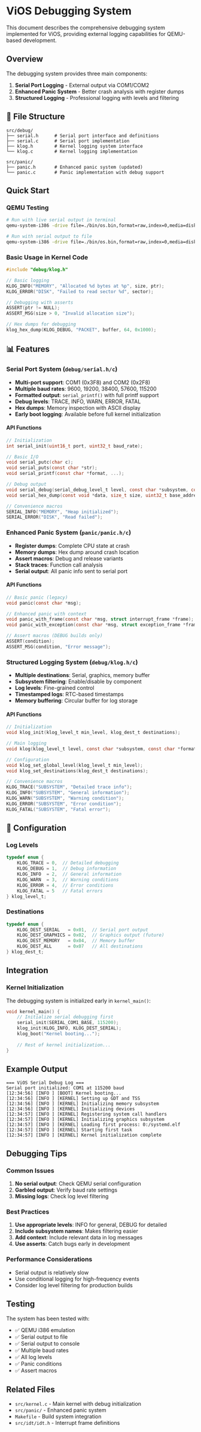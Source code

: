 # ViOS Debugging System

This document describes the comprehensive debugging system implemented for ViOS, providing external logging capabilities for QEMU-based development.

## Overview

The debugging system provides three main components:
1. **Serial Port Logging** - External output via COM1/COM2 
2. **Enhanced Panic System** - Better crash analysis with register dumps
3. **Structured Logging** - Professional logging with levels and filtering

## 📁 File Structure

```
src/debug/
├── serial.h      # Serial port interface and definitions
├── serial.c      # Serial port implementation
├── klog.h        # Kernel logging system interface
└── klog.c        # Kernel logging implementation

src/panic/
├── panic.h       # Enhanced panic system (updated)
└── panic.c       # Panic implementation with debug support
```

## Quick Start

### QEMU Testing

```bash
# Run with live serial output in terminal
qemu-system-i386 -drive file=./bin/os.bin,format=raw,index=0,media=disk -m 128M -serial stdio -display none

# Run with serial output to file
qemu-system-i386 -drive file=./bin/os.bin,format=raw,index=0,media=disk -m 128M -serial file:debug.log
```

### Basic Usage in Kernel Code

```c
#include "debug/klog.h"

// Basic logging
KLOG_INFO("MEMORY", "Allocated %d bytes at %p", size, ptr);
KLOG_ERROR("DISK", "Failed to read sector %d", sector);

// Debugging with asserts
ASSERT(ptr != NULL);
ASSERT_MSG(size > 0, "Invalid allocation size");

// Hex dumps for debugging
klog_hex_dump(KLOG_DEBUG, "PACKET", buffer, 64, 0x1000);
```

## 📊 Features

### Serial Port System (`debug/serial.h/c`)

- **Multi-port support**: COM1 (0x3F8) and COM2 (0x2F8)
- **Multiple baud rates**: 9600, 19200, 38400, 57600, 115200
- **Formatted output**: `serial_printf()` with full printf support
- **Debug levels**: TRACE, INFO, WARN, ERROR, FATAL
- **Hex dumps**: Memory inspection with ASCII display
- **Early boot logging**: Available before full kernel initialization

#### API Functions

```c
// Initialization
int serial_init(uint16_t port, uint32_t baud_rate);

// Basic I/O
void serial_putc(char c);
void serial_puts(const char *str);
void serial_printf(const char *format, ...);

// Debug output
void serial_debug(serial_debug_level_t level, const char *subsystem, const char *format, ...);
void serial_hex_dump(const void *data, size_t size, uint32_t base_address);

// Convenience macros
SERIAL_INFO("MEMORY", "Heap initialized");
SERIAL_ERROR("DISK", "Read failed");
```

### Enhanced Panic System (`panic/panic.h/c`)

- **Register dumps**: Complete CPU state at crash
- **Memory dumps**: Hex dump around crash location
- **Assert macros**: Debug and release variants
- **Stack traces**: Function call analysis
- **Serial output**: All panic info sent to serial port

#### API Functions

```c
// Basic panic (legacy)
void panic(const char *msg);

// Enhanced panic with context
void panic_with_frame(const char *msg, struct interrupt_frame *frame);
void panic_with_exception(const char *msg, struct exception_frame *frame);

// Assert macros (DEBUG builds only)
ASSERT(condition);
ASSERT_MSG(condition, "Error message");
```

### Structured Logging System (`debug/klog.h/c`)

- **Multiple destinations**: Serial, graphics, memory buffer
- **Subsystem filtering**: Enable/disable by component
- **Log levels**: Fine-grained control
- **Timestamped logs**: RTC-based timestamps
- **Memory buffering**: Circular buffer for log storage

#### API Functions

```c
// Initialization
void klog_init(klog_level_t min_level, klog_dest_t destinations);

// Main logging
void klog(klog_level_t level, const char *subsystem, const char *format, ...);

// Configuration
void klog_set_global_level(klog_level_t min_level);
void klog_set_destinations(klog_dest_t destinations);

// Convenience macros
KLOG_TRACE("SUBSYSTEM", "Detailed trace info");
KLOG_INFO("SUBSYSTEM", "General information");
KLOG_WARN("SUBSYSTEM", "Warning condition");
KLOG_ERROR("SUBSYSTEM", "Error condition");
KLOG_FATAL("SUBSYSTEM", "Fatal error");
```

## 🔧 Configuration

### Log Levels

```c
typedef enum {
    KLOG_TRACE = 0,  // Detailed debugging
    KLOG_DEBUG = 1,  // Debug information
    KLOG_INFO  = 2,  // General information
    KLOG_WARN  = 3,  // Warning conditions
    KLOG_ERROR = 4,  // Error conditions
    KLOG_FATAL = 5   // Fatal errors
} klog_level_t;
```

### Destinations

```c
typedef enum {
    KLOG_DEST_SERIAL   = 0x01,  // Serial port output
    KLOG_DEST_GRAPHICS = 0x02,  // Graphics output (future)
    KLOG_DEST_MEMORY   = 0x04,  // Memory buffer
    KLOG_DEST_ALL      = 0x07   // All destinations
} klog_dest_t;
```

## Integration

### Kernel Initialization

The debugging system is initialized early in `kernel_main()`:

```c
void kernel_main() {
    // Initialize serial debugging first
    serial_init(SERIAL_COM1_BASE, 115200);
    klog_init(KLOG_INFO, KLOG_DEST_SERIAL);
    klog_boot("Kernel booting...");
    
    // Rest of kernel initialization...
}
```

## Example Output

```
=== ViOS Serial Debug Log ===
Serial port initialized: COM1 at 115200 baud
[12:34:56] [INFO ] [BOOT] Kernel booting...
[12:34:56] [INFO ] [KERNEL] Setting up GDT and TSS
[12:34:56] [INFO ] [KERNEL] Initializing memory subsystem
[12:34:56] [INFO ] [KERNEL] Initializing devices
[12:34:57] [INFO ] [KERNEL] Registering system call handlers
[12:34:57] [INFO ] [KERNEL] Initializing graphics subsystem
[12:34:57] [INFO ] [KERNEL] Loading first process: 0:/systemd.elf
[12:34:57] [INFO ] [KERNEL] Starting first task
[12:34:57] [INFO ] [KERNEL] Kernel initialization complete
```

## Debugging Tips

### Common Issues

1. **No serial output**: Check QEMU serial configuration
2. **Garbled output**: Verify baud rate settings
3. **Missing logs**: Check log level filtering

### Best Practices

1. **Use appropriate levels**: INFO for general, DEBUG for detailed
2. **Include subsystem names**: Makes filtering easier
3. **Add context**: Include relevant data in log messages
4. **Use asserts**: Catch bugs early in development

### Performance Considerations

- Serial output is relatively slow
- Use conditional logging for high-frequency events
- Consider log level filtering for production builds

## Testing
The system has been tested with:

- ✅ QEMU i386 emulation
- ✅ Serial output to file
- ✅ Serial output to console
- ✅ Multiple baud rates
- ✅ All log levels
- ✅ Panic conditions
- ✅ Assert macros

## Related Files

- `src/kernel.c` - Main kernel with debug initialization
- `src/panic/` - Enhanced panic system
- `Makefile` - Build system integration
- `src/idt/idt.h` - Interrupt frame definitions
